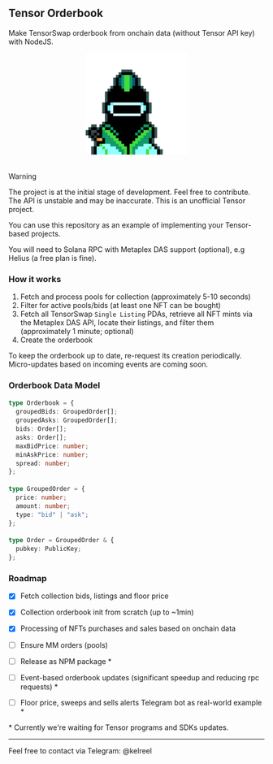 ## Tensor Orderbook

Make TensorSwap orderbook from onchain data (without Tensor API key) with NodeJS.

<div align="center">
  <img width="200px" src="./chart.gif" alt="chart">
</div>
<br />

> [!WARNING]
> The project is at the initial stage of development. Feel free to contribute. The API is unstable and may be inaccurate.
> This is an unofficial Tensor project.

You can use this repository as an example of implementing your Tensor-based projects.

You will need to Solana RPC with Metaplex DAS support (optional), e.g Helius (a free plan is fine).

### How it works

1. Fetch and process pools for collection (approximately 5-10 seconds)
2. Filter for active pools/bids (at least one NFT can be bought)
3. Fetch all TensorSwap `Single Listing` PDAs, retrieve all NFT mints via the Metaplex DAS API, locate their listings, and filter them (approximately 1 minute; optional)
4. Create the orderbook

To keep the orderbook up to date, re-request its creation periodically. Micro-updates based on incoming events are coming soon.

### Orderbook Data Model
```typescript
type Orderbook = {
  groupedBids: GroupedOrder[];
  groupedAsks: GroupedOrder[];
  bids: Order[];
  asks: Order[];
  maxBidPrice: number;
  minAskPrice: number;
  spread: number;
};

type GroupedOrder = {
  price: number;
  amount: number;
  type: "bid" | "ask";
};

type Order = GroupedOrder & {
  pubkey: PublicKey;
};
```

### Roadmap
 - [x] Fetch collection bids, listings and floor price
 - [x] Collection orderbook init from scratch (up to ~1min)
 - [x] Processing of NFTs purchases and sales based on onchain data
 - [ ] Ensure MM orders (pools)
 - [ ] Release as NPM package *
 - [ ] Event-based orderbook updates (significant speedup and reducing rpc requests) *
 - [ ] Floor price, sweeps and sells alerts Telegram bot as real-world example *


\* Currently we're waiting for Tensor programs and SDKs updates.

---

Feel free to contact via Telegram: @kelreel


